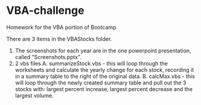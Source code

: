 # VBA-challenge
Homework for the VBA portion of Bootcamp

There are 3 items in the VBAStocks folder.
1. The screenshots for each year are in the one powerpoint presentation, called "Screenshots.pptx".
2. 2 vbs files
  A. summarizeStock.vbs - this will loop through the worksheets and calculate the yearly change for each stock, recording it in a summary table to the right of the original data.
  B. calcMax.vbs - this will loop through the newly created summary table and pull out the 3 stocks with: largest percent increase, largest percent decrease and the largest volume.
